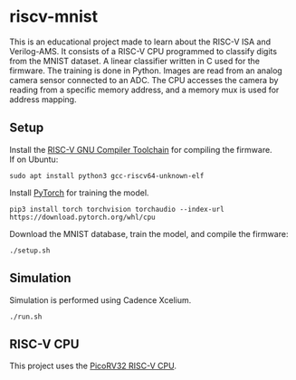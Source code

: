 # riscv-mnist
This is an educational project made to learn about the RISC-V ISA and Verilog-AMS.
It consists of a RISC-V CPU programmed to classify digits from the MNIST dataset.
A linear classifier written in C used for the firmware.
The training is done in Python.
Images are read from an analog camera sensor connected to an ADC.
The CPU accesses the camera by reading from a specific memory address, and a memory mux is used for address mapping.

## Setup
Install the [RISC-V GNU Compiler Toolchain](https://github.com/riscv-collab/riscv-gnu-toolchain) for compiling the firmware.<br>
If on Ubuntu:
```
sudo apt install python3 gcc-riscv64-unknown-elf
```

Install [PyTorch](https://pytorch.org/get-started/locally/) for training the model.
```
pip3 install torch torchvision torchaudio --index-url https://download.pytorch.org/whl/cpu
```

Download the MNIST database, train the model, and compile the firmware:
```
./setup.sh
```

## Simulation
Simulation is performed using Cadence Xcelium.
```
./run.sh
```
## RISC-V CPU
This project uses the [PicoRV32 RISC-V CPU](https://github.com/YosysHQ/picorv32).
